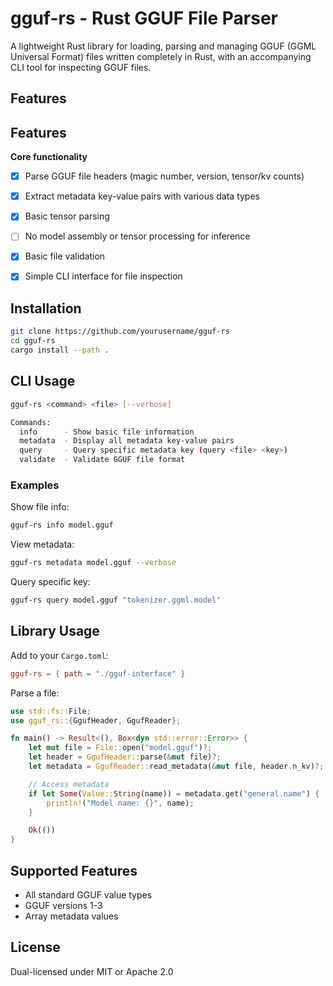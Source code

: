 # gguf-rs - Rust GGUF File Parser

A lightweight Rust library for loading, parsing and managing GGUF (GGML Universal Format) files written completely in Rust, with an accompanying CLI tool for inspecting GGUF files.

## Features

## Features

__Core functionality__
- [x] Parse GGUF file headers (magic number, version, tensor/kv counts)
- [x] Extract metadata key-value pairs with various data types
- [x] Basic tensor parsing
- [ ] No model assembly or tensor processing for inference

- [x] Basic file validation
- [x] Simple CLI interface for file inspection

## Installation

```bash
git clone https://github.com/yourusername/gguf-rs
cd gguf-rs
cargo install --path .
```

## CLI Usage

```bash
gguf-rs <command> <file> [--verbose]

Commands:
  info      - Show basic file information
  metadata  - Display all metadata key-value pairs
  query     - Query specific metadata key (query <file> <key>)
  validate  - Validate GGUF file format
```

### Examples

Show file info:
```bash
gguf-rs info model.gguf
```

View metadata:
```bash
gguf-rs metadata model.gguf --verbose
```

Query specific key:
```bash
gguf-rs query model.gguf "tokenizer.ggml.model"
```

## Library Usage

Add to your `Cargo.toml`:
```toml
gguf-rs = { path = "./gguf-interface" }
```

Parse a file:
```rust
use std::fs::File;
use gguf_rs::{GgufHeader, GgufReader};

fn main() -> Result<(), Box<dyn std::error::Error>> {
    let mut file = File::open("model.gguf")?;
    let header = GgufHeader::parse(&mut file)?;
    let metadata = GgufReader::read_metadata(&mut file, header.n_kv)?;

    // Access metadata
    if let Some(Value::String(name)) = metadata.get("general.name") {
        println!("Model name: {}", name);
    }

    Ok(())
}
```

## Supported Features

- All standard GGUF value types
- GGUF versions 1-3
- Array metadata values

## License

Dual-licensed under MIT or Apache 2.0

